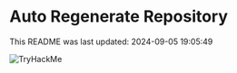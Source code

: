 # Auto Regenerate Repository

This README was last updated: 2024-09-05 19:05:49

 ![TryHackMe](https://tryhackme.com/badge/533634)